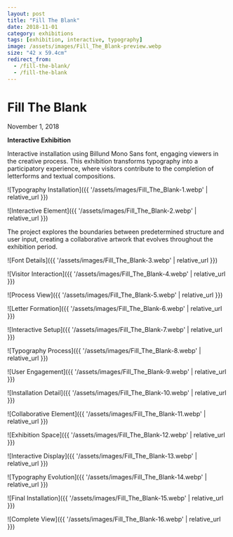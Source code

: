 ```yaml
---
layout: post
title: "Fill The Blank"
date: 2018-11-01
category: exhibitions
tags: [exhibition, interactive, typography]
image: /assets/images/Fill_The_Blank-preview.webp
size: "42 x 59.4cm"
redirect_from:
  - /fill-the-blank/
  - /fill-the-blank
---
```


# Fill The Blank
November 1, 2018

**Interactive Exhibition**


Interactive installation using Billund Mono Sans font, engaging viewers in the creative process. This exhibition transforms typography into a participatory experience, where visitors contribute to the completion of letterforms and textual compositions.

![Typography Installation]({{ '/assets/images/Fill_The_Blank-1.webp' | relative_url }})

![Interactive Element]({{ '/assets/images/Fill_The_Blank-2.webp' | relative_url }})

The project explores the boundaries between predetermined structure and user input, creating a collaborative artwork that evolves throughout the exhibition period.

![Font Details]({{ '/assets/images/Fill_The_Blank-3.webp' | relative_url }})

![Visitor Interaction]({{ '/assets/images/Fill_The_Blank-4.webp' | relative_url }})

![Process View]({{ '/assets/images/Fill_The_Blank-5.webp' | relative_url }})

![Letter Formation]({{ '/assets/images/Fill_The_Blank-6.webp' | relative_url }})

![Interactive Setup]({{ '/assets/images/Fill_The_Blank-7.webp' | relative_url }})

![Typography Process]({{ '/assets/images/Fill_The_Blank-8.webp' | relative_url }})

![User Engagement]({{ '/assets/images/Fill_The_Blank-9.webp' | relative_url }})

![Installation Detail]({{ '/assets/images/Fill_The_Blank-10.webp' | relative_url }})

![Collaborative Element]({{ '/assets/images/Fill_The_Blank-11.webp' | relative_url }})

![Exhibition Space]({{ '/assets/images/Fill_The_Blank-12.webp' | relative_url }})

![Interactive Display]({{ '/assets/images/Fill_The_Blank-13.webp' | relative_url }})

![Typography Evolution]({{ '/assets/images/Fill_The_Blank-14.webp' | relative_url }})

![Final Installation]({{ '/assets/images/Fill_The_Blank-15.webp' | relative_url }})

![Complete View]({{ '/assets/images/Fill_The_Blank-16.webp' | relative_url }})